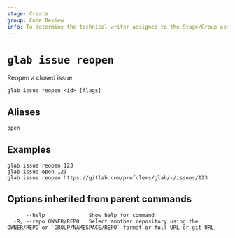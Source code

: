 ```yaml
---
stage: Create
group: Code Review
info: To determine the technical writer assigned to the Stage/Group associated with this page, see https://about.gitlab.com/handbook/product/ux/technical-writing/#assignments
---
```


<!--
This documentation is auto generated by a script.
Please do not edit this file directly. Run `make gen-docs` instead.
-->

# `glab issue reopen`

Reopen a closed issue

```plaintext
glab issue reopen <id> [flags]
```

## Aliases

```plaintext
open
```

## Examples

```plaintext
glab issue reopen 123
glab issue open 123
glab issue reopen https://gitlab.com/profclems/glab/-/issues/123

```

## Options inherited from parent commands

```plaintext
      --help              Show help for command
  -R, --repo OWNER/REPO   Select another repository using the OWNER/REPO or `GROUP/NAMESPACE/REPO` format or full URL or git URL
```
